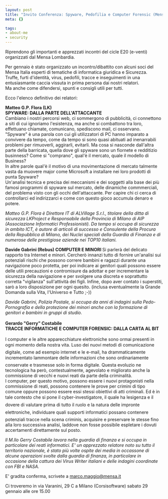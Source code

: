 ```yaml
--- 
layout: post
title: "Invito Conferenza: Spyware, Pedofilia e Computer Forensic (Mensa E20)"
meta: {}

tags: 
- about-me
- security
---
```

 Riprendono gli importanti e apprezzati incontri del cicle E20 (e-venti) organizzati dal Mensa Lombardia.  
  
 Per gennaio è stato organizzato un incontro/dibattito con alcuni soci del Mensa Italia esperti di tematiche di informatica giuridica e Sicurezza.  
 Truffe, furti d'identità, virus, pedofili, tracce e inseguimenti in una entusiasmante caccia vissuta in prima persona dai nostri relatori.  
 Ma anche come difendersi, spunti e consigli utili per tutti.  
  
 Ecco l'elenco definitivo dei relatori:  
  
  
 <b>Matteo G.P. Flora (LK)  
SPYWARE: DALLA PARTE DELL'ATTACCANTE  
</b> Cambiano i nostri percorsi web, ci sommergono di pubblicità, ci connettono a siti di cui ignoriamo l'esistenza, ma anche si combattono tra loro, effettuano chiamate, comunicano, spediscono mail, ci osservano.  
 "Spyware" è una parola con cui gli utilizzatori di PC hanno imparato a convivere da tempo, come da tempo si sono quasi abituati ad inenarrabili problemi per rimuoverli, aggirarli, evitarli. Ma cosa si nasconde dall'altra parte della barricata, quella dove gli spyware sono un fiornete e redditizio businness? Come si "comprano", qual'è il mercato, quale il modello di Business?  
 In altre parole qual'è il motivo di una movimentazione di mercato talmente vasta da muovere major come Microsoft a installare nei loro prodotti di punta Spyware?  
 Un'analisi tecnica e precisa dei meccanismi e dei soggetti alla base dei più famosi programmi di spyware sul mercato, delle dinamiche commmerciali, del problema visto con gli occhi dell'attaccante. Per capire chi ci cerca di controllarci ed indirizzarci e come con questo gioco accumula denaro e potere.  
  
 <i>Matteo G.P. Flora è Direttore IT di ALVillage S.r.l., titolare della ditta di sicurezza LKProject e Responsabile della Provincia di Milano di AIP (Associazione Informatici Professionisti). Da tempo si occupa di sicurezza in ambito ICT, è autore di articoli di successo e Consulente della Procura della Repubblica di Milano, dei Nuclei speciali della Guardia di Finanza e di numerose delle prestigiose aziende nei TOP10 italiani.  
  
</i>  
 <b>Davide Gabrini (Rebus)  
COMPUTER E MINORI  
</b>  
 Si parlerà del delicato rapporto tra Internet e minori. Cercherò innanzi tutto di fornire un'analisi sui potenziali rischi che possono correre bambini e ragazzi durante una navigazione poco protetta, per poi indicare ai genitori quali possono essere delle utili precauzioni e contromisure da adottar e per incrementare la sicurezza della navigazione e per svolgere una discreta e soprattutto corretta "vigilanza" sull'attività dei figli.  
 Infine, dopo aver contato i superstiti, sarò a loro disposizione per ogni quesito.  
 (inclusa eventualmente la Grande Domanda sulla Vita, l'Universo e Tutto ;-))  
  
 <i>Davide Gabrini, Polizia Postale, si occupa da anni di indagini sulla Pedo-Pornografia e della protezione dei minori anche con la formazione di genitori e bambini in gruppi di studio.  
</i>  
 <b>Gerardo "Gerry" Costabile  
TRACCE INFORMATICHE E COMPUTER FORENSIC: DALLA CARTA AL BIT  
</b>  
 I computer e le altre apparecchiature elettroniche sono ormai presenti in ogni momento della nostra vita. Luso dei nuovi metodi di comunicazione digitale, come ad esempio internet e le e-mail, ha drammaticamente incrementato lammontare delle informazioni che sono ordinariamente conservate e trasmesse solo in forma digitale. Questa evoluzio ne tecnologica ha però, contestualmente, agevolato e migliorato anche la commissione di vecchi e nuovi reati da parte della criminalità.  
 I computer, per questo motivo, possono essere i nuovi protagonisti nella commissione di reati, possono contenere le prove per crimini di tipo comune oppure possono essere essi stessi obiettivi di atti criminali. Ed è in tale contesto che si pone il cyber-investigatore, il quale ha lesigenza e il dovere di valutare prima di tutto il ruolo e la natura delle impronte elettroniche, individuare quali supporti informatici possano contenere potenziali tracce nella scena criminis, acquisire e preservare le stesse fino alla loro successiva analisi, laddove non fosse possibile espletare i dovuti accertamenti direttamente sul posto.  
  
 <i>Il M.llo Gerry Costabile lavora nella guardia di finanza e si occupa in particolare dei reati informatici. E' un apprezzato relatore noto su tutto il territorio nazionale, è stato più volte ospite dei media in occassone di alcune operazioni svolte dalla guardia di finanza, in particolare in occasione della cattura dei Virus Writer italiani e delle indagini coordinate con FBI e NASA.  
</i>  
  
 E' gradita conferma, scrivete a marco.maggio@mensa.it  
  
 Ci troveremo in via Varanini, 29 C a Milano (Corsisoftware) sabato 29 gennaio alle ore 15.00<div style="clear:both; padding-bottom: 0.25em;"></div> 
